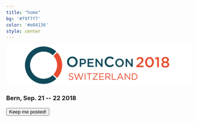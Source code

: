 ```yaml
---
title: "home"
bg: '#f9f7f7'
color: '#e04136'
style: center
---
```


![opencon-switzerland-logo](img/logo.png)

### Bern, Sep. 21 -- 22 2018

<div class='center'>
<a href='https://goo.gl/forms/z7A65UbEpLWiIOgY2'><button class='myButton'>Keep me posted! <i class='fa fa-external-link'></i></button></a>
</div>

